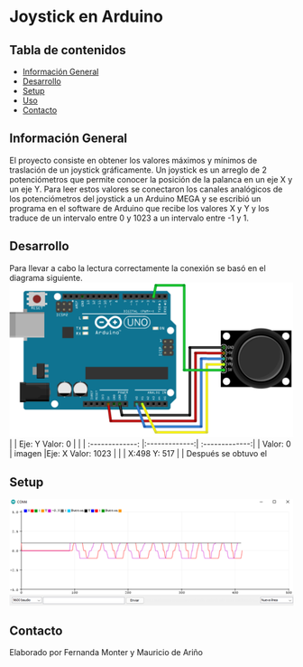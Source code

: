 # Joystick en Arduino
## Tabla de contenidos 
* [Información General](#información-general)
* [Desarrollo](#desarrollo)
* [Setup](#setup)
* [Uso](#uso)
* [Contacto](#contacto)
## Información General
El proyecto consiste en obtener los valores máximos y mínimos de traslación de un joystick gráficamente. Un joystick es un arreglo de 2 potenciómetros que permite conocer la posición de la palanca en un eje X y un eje Y. Para leer estos valores se conectaron los canales analógicos de los potenciómetros del joystick a un Arduino MEGA y se escribió un programa en el software de Arduino que recibe los valores X y Y y los traduce de un intervalo entre 0 y 1023 a un intervalo entre -1 y 1.
## Desarrollo
Para llevar a cabo la lectura correctamente la conexión se basó en el diagrama siguiente.
![Diagrama](https://github.com/fmonter11/Joystick-en-Arduino/blob/main/Imagenes/Diagrama.png)
|         |   Eje: Y  Valor: 0   |   |
| :-------------: |:-------------:| :-------------:|
| Valor: 0   | imagen |Eje: X   Valor: 1023 |
|     | X:498 Y: 517    |   |
Después se obtuvo el 
## Setup
![Monitor serial](https://github.com/fmonter11/Joystick-en-Arduino/blob/main/Imagenes/Monitor.png)
## Contacto
Elaborado por Fernanda Monter y Mauricio de Ariño
